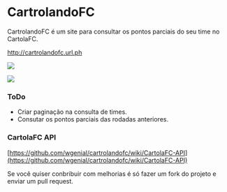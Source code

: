 # CartrolandoFC
CartrolandoFC é um site para consultar os pontos parciais do seu time no CartolaFC.

http://cartrolandofc.url.ph

![](https://raw.github.com/wgenial/cartrolandofc/master/images/site/screen1.png)

![](https://raw.github.com/wgenial/cartrolandofc/master/images/site/screen2.png)

### ToDo
- Criar paginação na consulta de times.
- Consutar os pontos parciais das rodadas anteriores.

### CartolaFC API

[https://github.com/wgenial/cartrolandofc/wiki/CartolaFC-API](https://github.com/wgenial/cartrolandofc/wiki/CartolaFC-API)

Se você quiser conbribuir com melhorias é só fazer um fork do projeto e enviar um pull request.
